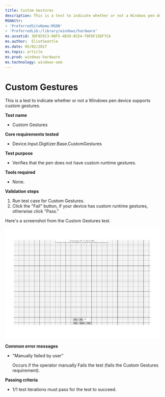 ```yaml
---
title: Custom Gestures
description: This is a test to indicate whether or not a Windows pen device supports custom gestures.
MSHAttr:
- 'PreferredSiteName:MSDN'
- 'PreferredLib:/library/windows/hardware'
ms.assetid: 3DF855C3-98F5-4B39-8CE4-70F6F15DF7CA
ms.author:  EliotSeattle
ms.date: 05/02/2017
ms.topic: article
ms.prod: windows-hardware
ms.technology: windows-oem
---
```


# Custom Gestures


This is a test to indicate whether or not a Windows pen device supports custom gestures.

**Test name**

-   Custom Gestures

**Core requirements tested**

-   Device.Input.Digitizer.Base.CustomGestures

**Test purpose**

-   Verifies that the pen does not have custom runtime gestures.

**Tools required**

-   None.

**Validation steps**

1. Run test case for Custom Gestures.
2. Click the "Fail" button, if your device has custom runtime gestures, otherwise click "Pass."

Here's a screenshot from the Custom Gestures test.

![screenshot from the custom gestures test for a windows pen device.](../images/pen-test-custgesture.png)

**Common error messages**

-   "Manually failed by user"
    
    Occurs if the operator manually Fails the test (fails the Custom Gestures requirement).

**Passing criteria**

-   1/1 test iterations must pass for the test to succeed.
